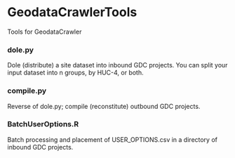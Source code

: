 # GeodataCrawlerTools
Tools for GeodataCrawler

### dole.py
Dole (distribute) a site dataset into inbound GDC projects. You can split your input dataset into n groups, by HUC-4, or both.

### compile.py
Reverse of dole.py; compile (reconstitute) outbound GDC projects.

### BatchUserOptions.R
Batch processing and placement of USER_OPTIONS.csv in a directory of inbound GDC projects.
